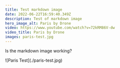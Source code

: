 ```yaml
---
title: Test markdown image
date: 2022-06-22T16:59:40.349Z
description: Test of markdown image
hero_image_alt: Paris by Drone
video: https://www.youtube.com/watch?v=72kRM86V-dw
video_title: Paris by Drone
images: paris-test.jpg
---
```

Is the markdown image working?

!\[Paris Test](./paris-test.jpg)